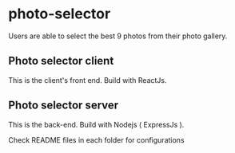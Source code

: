 # photo-selector
Users are able to select the best 9 photos from their photo gallery.

## Photo selector client
This is the client's front end. Build with ReactJs.

## Photo selector server
This is the back-end. Build with Nodejs ( ExpressJs ).

Check README files in each folder for configurations